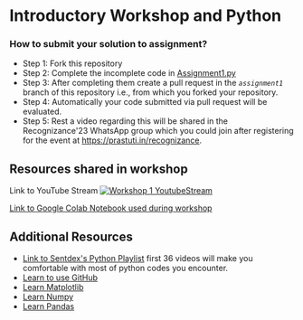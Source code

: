 # Introductory Workshop and Python

### How to submit your solution to assignment?
- Step 1: Fork this repository
- Step 2: Complete the incomplete code in [Assignment1.py](./Assignment1.py)
- Step 3: After completing them create a pull request in the *`assignment1`* branch of this repository i.e., from which you forked your repository.
- Step 4: Automatically your code submitted via pull request will be evaluated.
- Step 5: Rest a video regarding this will be shared in the Recognizance'23 WhatsApp group which you could join after registering for the event at https://prastuti.in/recognizance.

## Resources shared in workshop
Link to YouTube Stream
[![Workshop 1 YoutubeStream](https://img.youtube.com/vi/2tVymKvntbg/sddefault.jpg)](https://www.youtube.com/live/2tVymKvntbg)

[Link to Google Colab Notebook used during workshop](https://colab.research.google.com/drive/1gM_7jdHN7qKcCyD2ElTbZVnSxL8ghfeJ#scrollTo=LOs-sbNpvpan)

## Additional Resources

- [Link to Sentdex's Python Playlist](https://www.youtube.com/watch?v=oVp1vrfL_w4&list=PLQVvvaa0QuDe8XSftW-RAxdo6OmaeL85M) first 36 videos will make you comfortable with most of python codes you encounter.
- [Learn to use GitHub](https://www.youtube.com/playlist?list=PLRqwX-V7Uu6ZF9C0YMKuns9sLDzK6zoiV)
- [Learn Matplotlib](https://youtube.com/playlist?list=PL-osiE80TeTvipOqomVEeZ1HRrcEvtZB_)
- [Learn Numpy](https://youtu.be/QUT1VHiLmmI)
- [Learn Pandas](https://youtube.com/playlist?list=PL-osiE80TeTsWmV9i9c58mdDCSskIFdDS)